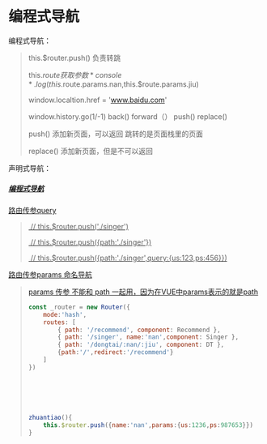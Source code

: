 # 编程式导航

编程式导航：

> this.$router.push()  负责转跳
>
> this.$route  获取参数  *console*.log(this.$route.params.nan,this.$route.params.jiu)
>
> window.localtion.href = 'www.baidu.com'
>
> window.history.go(1/-1)  back()   forward（） push()   replace()
>
> push()  添加新页面，可以返回    跳转的是页面栈里的页面
>
> replace()   添加新页面，但是不可以返回

声明式导航：

> <a href='www.baidu.com'>
>
> <router-link to='/singer'></router-link>

##### 编程式导航

路由传参query

> ​      // this.$router.push('./singer')
>
> ​      // this.$router.push({path:'./singer'})
>
> ​      // this.$router.push({path:'./singer',query:{us:123,ps:456}})

路由传参params   命名导航

> params 传参 不能和 path 一起用，因为在VUE中params表示的就是path
>
> ```javascript
> const _router = new Router({
>     mode:'hash',
>     routes: [
>         { path: '/recommend', component: Recommend },
>         { path: '/singer', name:'nan',component: Singer },
>         { path: '/dongtai/:nan/:jiu', component: DT },
>         {path:'/',redirect:'/recommend'}
>     ]
> })
> 
> 
> 
> 
> 
> 
> zhuantiao(){
>     this.$router.push({name:'nan',params:{us:1236,ps:987653}})
> }
> ```
>
> 